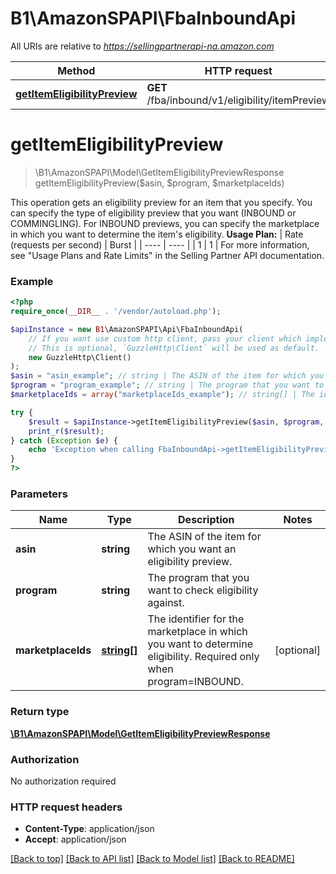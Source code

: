 # B1\AmazonSPAPI\FbaInboundApi

All URIs are relative to *https://sellingpartnerapi-na.amazon.com*

Method | HTTP request | Description
------------- | ------------- | -------------
[**getItemEligibilityPreview**](FbaInboundApi.md#getItemEligibilityPreview) | **GET** /fba/inbound/v1/eligibility/itemPreview | 


# **getItemEligibilityPreview**
> \B1\AmazonSPAPI\Model\GetItemEligibilityPreviewResponse getItemEligibilityPreview($asin, $program, $marketplaceIds)



This operation gets an eligibility preview for an item that you specify. You can specify the type of eligibility preview that you want (INBOUND or COMMINGLING). For INBOUND previews, you can specify the marketplace in which you want to determine the item's eligibility.  **Usage Plan:**  | Rate (requests per second) | Burst | | ---- | ---- | | 1 | 1 |  For more information, see \"Usage Plans and Rate Limits\" in the Selling Partner API documentation.

### Example
```php
<?php
require_once(__DIR__ . '/vendor/autoload.php');

$apiInstance = new B1\AmazonSPAPI\Api\FbaInboundApi(
    // If you want use custom http client, pass your client which implements `GuzzleHttp\ClientInterface`.
    // This is optional, `GuzzleHttp\Client` will be used as default.
    new GuzzleHttp\Client()
);
$asin = "asin_example"; // string | The ASIN of the item for which you want an eligibility preview.
$program = "program_example"; // string | The program that you want to check eligibility against.
$marketplaceIds = array("marketplaceIds_example"); // string[] | The identifier for the marketplace in which you want to determine eligibility. Required only when program=INBOUND.

try {
    $result = $apiInstance->getItemEligibilityPreview($asin, $program, $marketplaceIds);
    print_r($result);
} catch (Exception $e) {
    echo 'Exception when calling FbaInboundApi->getItemEligibilityPreview: ', $e->getMessage(), PHP_EOL;
}
?>
```

### Parameters

Name | Type | Description  | Notes
------------- | ------------- | ------------- | -------------
 **asin** | **string**| The ASIN of the item for which you want an eligibility preview. |
 **program** | **string**| The program that you want to check eligibility against. |
 **marketplaceIds** | [**string[]**](../Model/string.md)| The identifier for the marketplace in which you want to determine eligibility. Required only when program&#x3D;INBOUND. | [optional]

### Return type

[**\B1\AmazonSPAPI\Model\GetItemEligibilityPreviewResponse**](../Model/GetItemEligibilityPreviewResponse.md)

### Authorization

No authorization required

### HTTP request headers

 - **Content-Type**: application/json
 - **Accept**: application/json

[[Back to top]](#) [[Back to API list]](../../README.md#documentation-for-api-endpoints) [[Back to Model list]](../../README.md#documentation-for-models) [[Back to README]](../../README.md)

